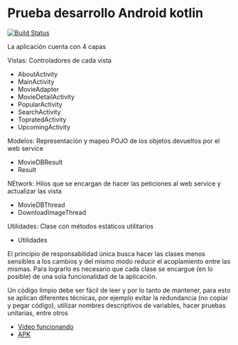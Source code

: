 # Prueba desarrollo Android kotlin 

[![Build Status](https://travis-ci.org/joemccann/dillinger.svg?branch=master)](https://travis-ci.org/joemccann/dillinger)

La aplicación cuenta con 4 capas

Vistas: Controladores de cada vista
- AboutActivity
- MainActivity
- MovieAdapter
- MovieDetailActivity
- PopularActivity
- SearchActivity
- TopratedActivity
- UpcomingActivity

Modelos: Representación y mapeo POJO de los objetos devueltos por el web service
- MovieDBResult
- Result

NEtwork: Hilos que se encargan de hacer las peticiones al web service y actualizar las vista
- MovieDBThread
- DownloadImageThread

Utilidades: Clase con métodos estáticos utilitarios
- Utilidades


 El principio de responsabilidad única busca hacer las clases menos sensibles a los cambios y del mismo modo reducir el acoplamiento entre las mismas. Para lograrlo es necesario que cada clase se encargue  (en lo posible) de una sola funcionalidad de la aplicación.

 Un código limpio debe ser fácil de leer y por lo tanto de mantener, para esto se aplican diferentes técnicas, por ejemplo evitar la redundancia (no copiar y pegar código), utilizar nombres descriptivos de variables, hacer pruebas unitarias, entre otros
 
 * [Video funcionando](https://www.youtube.com/watch?v=-cd-vDWBOBw)
 * [APK](https://github.com/juancamilogaviriaacosta/juanRappiMovieTest/releases)
 
